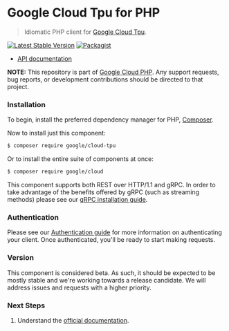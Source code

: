 # Google Cloud Tpu for PHP

> Idiomatic PHP client for [Google Cloud Tpu](https://cloud.google.com/tpu).

[![Latest Stable Version](https://poser.pugx.org/google/cloud-tpu/v/stable)](https://packagist.org/packages/google/cloud-tpu) [![Packagist](https://img.shields.io/packagist/dm/google/cloud-tpu.svg)](https://packagist.org/packages/google/cloud-tpu)

* [API documentation](http://googleapis.github.io/google-cloud-php/#/docs/cloud-tpu/latest/tpu/readme)

**NOTE:** This repository is part of [Google Cloud PHP](https://github.com/googleapis/google-cloud-php). Any
support requests, bug reports, or development contributions should be directed to
that project.

### Installation

To begin, install the preferred dependency manager for PHP, [Composer](https://getcomposer.org/).

Now to install just this component:

```sh
$ composer require google/cloud-tpu
```

Or to install the entire suite of components at once:

```sh
$ composer require google/cloud
```

This component supports both REST over HTTP/1.1 and gRPC. In order to take advantage of the benefits offered by gRPC (such as streaming methods)
please see our [gRPC installation guide](https://cloud.google.com/php/grpc).

### Authentication

Please see our [Authentication guide](https://github.com/googleapis/google-cloud-php/blob/master/AUTHENTICATION.md) for more information
on authenticating your client. Once authenticated, you'll be ready to start making requests.

### Version

This component is considered beta. As such, it should be expected to be mostly
stable and we're working towards a release candidate. We will address issues
and requests with a higher priority.

### Next Steps

1. Understand the [official documentation](https://cloud.google.com/tpu/docs).
